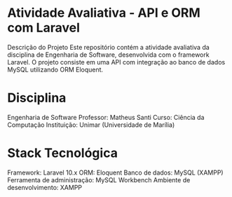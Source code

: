 # Atividade Avaliativa - API e ORM com Laravel
Descrição do Projeto
Este repositório contém a atividade avaliativa da disciplina de Engenharia de Software, desenvolvida com o framework Laravel. O projeto consiste em uma API com integração ao banco de dados MySQL utilizando ORM Eloquent.

# Disciplina
Engenharia de Software
Professor: Matheus Santi
Curso: Ciência da Computação
Instituição: Unimar (Universidade de Marília)

# Stack Tecnológica
Framework: Laravel 10.x
ORM: Eloquent
Banco de dados: MySQL (XAMPP)
Ferramenta de administração: MySQL Workbench
Ambiente de desenvolvimento: XAMPP
